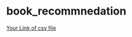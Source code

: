 # book_recommnedation

[Your Link of csv file](https://www.kaggle.com/datasets/arashnic/book-recommendation-dataset)

